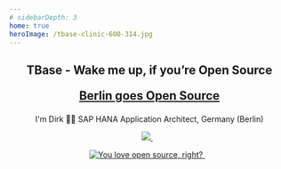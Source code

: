 ```yaml
---
# sidebarDepth: 3
home: true                 
heroImage: /tbase-clinic-600-314.jpg
---
```



<h2 align='center'>
  TBase - Wake me up, if you’re Open Source
  <p align='center'>
   <a href="https://berlinopensource.de/">Berlin goes Open Source</a>
   </p>
</h2>

<p align='center'>
    I'm Dirk 👨‍💻 SAP HANA Application Architect, Germany (Berlin)
</p>

<p align='center'>
  <a href="https://www.linkedin.com/in/raschke-dirk-81507b3a/">
    <img src="https://img.shields.io/badge/linkedin-%230077B5.svg?&style=for-the-badge&logo=linkedin&logoColor=white" />
  </a>&nbsp;&nbsp;
</p>

<p align='center'>
<a href="https://i.redd.it/">
    <img alt="You love open source, right?" src="https://i.redd.it/8lcewc38osr71.jpg">
      </a>&nbsp;&nbsp;
</p>


<!-- ## TBase - Wake me up, if you’re Open Source

[Berlin goes Open Source](https://berlinopensource.de/)

I'm Dirk 👨‍💻 SAP HANA Application Architect, Germany (Berlin) [![](https://img.shields.io/badge/linkedin-%230077B5.svg?&style=for-the-badge&logo=linkedin&logoColor=white)](https://www.linkedin.com/in/raschke-dirk-81507b3a/) -->